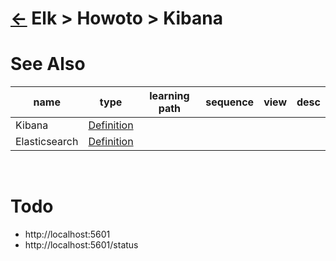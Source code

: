 <head><link rel="stylesheet" href="../../../md.css"/><script src="../../../md.js"></script></head>

[//]: #(Reference)
[Repo_Readme]:      ../list/object_list.md
[Kibana_Whatis]:    ../whatis/kibana_whatis.md
[Es_Whatis]:        ../whatis/elasticsearch_whatis.md

# [&larr;][Repo_Readme] Elk > Howoto > Kibana
# See Also 
|name|type|learning path|sequence|view|desc|
|-|-|-|-|-|-|
|Kibana|[Definition][Kibana_Whatis]|
|Elasticsearch|[Definition][Es_Whatis]|
<br>

# Todo
- http://localhost:5601
- http://localhost:5601/status
